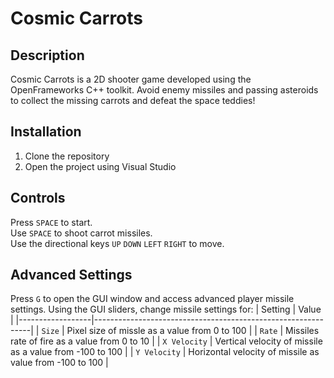 # Cosmic Carrots

## Description
Cosmic Carrots is a 2D shooter game developed using the OpenFrameworks C++ toolkit. Avoid enemy missiles and passing asteroids to collect the missing carrots and defeat the space teddies!

## Installation
1. Clone the repository
2. Open the project using Visual Studio

## Controls
Press `SPACE` to start.  
Use `SPACE` to shoot carrot missiles.  
Use the directional keys `UP` `DOWN` `LEFT` `RIGHT` to move.

## Advanced Settings
Press `G` to open the GUI window and access advanced player missile settings. Using the GUI sliders, change missile settings for:
| Setting          | Value                                                        |
|------------------|--------------------------------------------------------------|
| `Size`           | Pixel size of missle as a value from 0 to 100                |
| `Rate`           | Missiles rate of fire as a value from 0 to 10                |
| `X Velocity`     | Vertical velocity of missile as a value from -100 to 100     |
| `Y Velocity`     | Horizontal velocity of missile as value from -100 to 100     |
